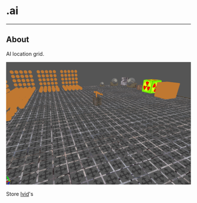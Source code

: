 # .ai

___

## About

AI location grid.

![alt text centered](images/ai-map.png)

Store [lvid](../../../terminology/ai/lvid.md)'s

